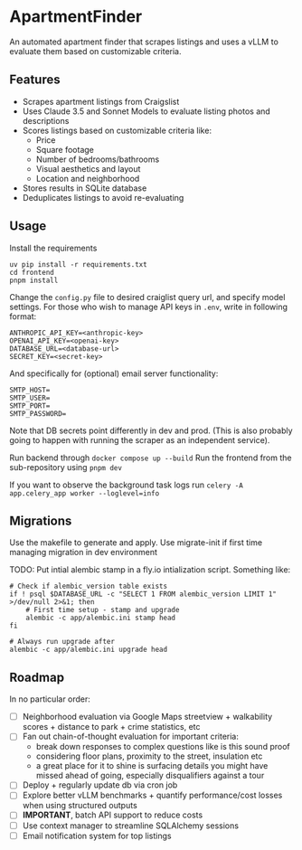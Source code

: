 # ApartmentFinder

An automated apartment finder that scrapes listings and uses a vLLM to evaluate them based on customizable criteria.

## Features

- Scrapes apartment listings from Craigslist
- Uses Claude 3.5 and Sonnet Models to evaluate listing photos and descriptions
- Scores listings based on customizable criteria like:
  - Price
  - Square footage 
  - Number of bedrooms/bathrooms
  - Visual aesthetics and layout
  - Location and neighborhood
- Stores results in SQLite database
- Deduplicates listings to avoid re-evaluating

## Usage
Install the requirements
```
uv pip install -r requirements.txt
cd frontend
pnpm install
```
Change the `config.py` file to desired craiglist query url, and specify model settings. For those who wish to manage API keys in `.env`, write in following format:

```
ANTHROPIC_API_KEY=<anthropic-key>
OPENAI_API_KEY=<openai-key>
DATABASE_URL=<database-url>
SECRET_KEY=<secret-key>
```
And specifically for (optional) email server functionality:

```
SMTP_HOST=
SMTP_USER=
SMTP_PORT=
SMTP_PASSWORD=
```

Note that DB secrets point differently in dev and prod. (This is also probably going to happen with running the
scraper as an independent service). 

Run backend through `docker compose up --build`
Run the frontend from the sub-repository using `pnpm dev`

If you want to observe the background task logs run `celery -A app.celery_app worker --loglevel=info`

## Migrations

Use the makefile to generate and apply. Use migrate-init if first time managing migration in dev environment

TODO: Put intial alembic stamp in a fly.io intialization script. Something like:

```
# Check if alembic_version table exists
if ! psql $DATABASE_URL -c "SELECT 1 FROM alembic_version LIMIT 1" >/dev/null 2>&1; then
    # First time setup - stamp and upgrade
    alembic -c app/alembic.ini stamp head
fi

# Always run upgrade after
alembic -c app/alembic.ini upgrade head
```


## Roadmap

In no particular order:
- [ ] Neighborhood evaluation via Google Maps streetview + walkability scores + distance to park + crime statistics, etc
- [ ] Fan out chain-of-thought evaluation for important criteria: 
    - break down responses to complex questions like is this sound proof
    - considering floor plans, proximity to the street, insulation etc
    - a great place for it to shine is surfacing details you might have missed ahead of going, especially disqualifiers against a tour
- [ ] Deploy + regularly update db via cron job
- [ ] Explore better vLLM benchmarks + quantify performance/cost losses when using structured outputs
- [ ] **IMPORTANT**, batch API support to reduce costs
- [ ] Use context manager to streamline SQLAlchemy sessions
- [ ] Email notification system for top listings
